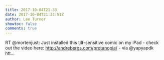 ```yaml
---
title: 2017-10-04T21-33
date: 2017-10-04T21:33:51Z
author: Lee Turner
showtoc: false
comments: true
---
```


RT @mortenjust: Just installed this tilt-sensitive comic on my iPad - check out the video here: http://andrebergs.com/protanopia/ - via @yapyapdk htt…

